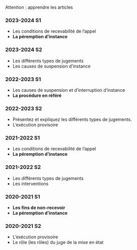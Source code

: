 Attention : apprendre les articles
### 2023-2024 S1
- Les conditions de recevabilité de l’appel
- **La péremption d’instance**

### 2023-2024 S2
- Les différents types de jugements
- Les causes de suspension d’instance

### 2022-2023 S1
- Les causes de suspension et d’interruption d’instance
- **La procédure en référé**

### 2022-2023 S2
- Présentez et expliquez les différents types de jugements.
- L’exécution provisoire

### 2021-2022 S1
- Les conditions de recevabilité de l’appel
- **La péremption d’instance**

### 2021-2022 S2
- Les différents types de jugements
- Les interventions

### 2020-2021 S1
- **Les fins de non-recevoir**
- **La péremption d’instance**

### 2020-2021 S2
- L’exécution provisoire
- Le rôle (les rôles) du juge de la mise en état